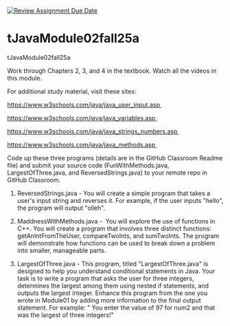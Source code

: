 [![Review Assignment Due Date](https://classroom.github.com/assets/deadline-readme-button-22041afd0340ce965d47ae6ef1cefeee28c7c493a6346c4f15d667ab976d596c.svg)](https://classroom.github.com/a/mdVvrvjg)
# tJavaModule02fall25a
tJavaModule02fall25a

Work through Chapters 2, 3, and 4 in the textbook. Watch all the videos in this module.

For additional study material, visit these sites:

https://www.w3schools.com/java/java_user_input.asp 

https://www.w3schools.com/java/java_variables.asp 

https://www.w3schools.com/java/java_strings_numbers.asp 

https://www.w3schools.com/java/java_methods.asp 

Code up these three programs (details are in the GitHub Classroom Readme file) and submit your source code (FunWithMethods.java, LargestOfThree.java, and ReversedStrings.java) 
to your remote repo in GitHub Classroom.

1) ReversedStrings.java - You will create a simple program that takes a user's input string and reverses it. For example, if the user inputs "hello", the program will output "olleh".

2) MaddnessWithMethods.java -  You will explore the use of functions in C++. You will create a program that involves three distinct functions: getAnIntFromTheUser, compareTwoInts, and sumTwoInts.
   The program will demonstrate how functions can be used to break down a problem into smaller, manageable parts.

3) LargestOfThree.java - This program, titled "LargestOfThree.java" is designed to help you understand conditional statements in Java. Your task is to write a program that asks the user
   for three integers, determines the largest among them using nested if statements, and outputs the largest integer. Enhance this program from the one you wrote in Module01
   by adding more information to the final output statement. For example: " You enter the value of 97 for num2 and that was the largest of three integers!"
